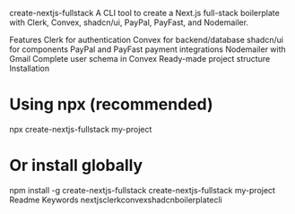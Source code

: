 create-nextjs-fullstack
A CLI tool to create a Next.js full-stack boilerplate with Clerk, Convex, shadcn/ui, PayPal, PayFast, and Nodemailer.

Features
Clerk for authentication
Convex for backend/database
shadcn/ui for components
PayPal and PayFast payment integrations
Nodemailer with Gmail
Complete user schema in Convex
Ready-made project structure
Installation
# Using npx (recommended)
npx create-nextjs-fullstack my-project

# Or install globally
npm install -g create-nextjs-fullstack
create-nextjs-fullstack my-project
Readme
Keywords
nextjsclerkconvexshadcnboilerplatecli